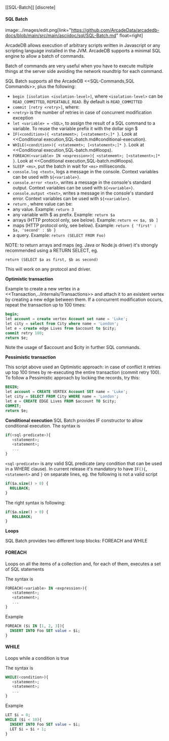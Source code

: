 [[SQL-Batch]]
[discrete]
#### SQL Batch 
image:../images/edit.png[link="https://github.com/ArcadeData/arcadedb-docs/blob/main/src/main/asciidoc/sql/SQL-Batch.md" float=right]

ArcadeDB allows execution of arbitrary scripts written in Javascript or any scripting language installed in the JVM. ArcadeDB supports a minimal SQL engine to allow a batch of commands.

Batch of commands are very useful when you have to execute multiple things at the server side avoiding the network roundtrip for each command.

SQL Batch supports all the ArcadeDB <<SQL-Commands,SQL Commands>>, plus the following:

- ```begin [isolation <isolation-level>]```, where `<isolation-level>` can be `READ_COMMITTED`, `REPEATABLE_READ`. By default is `READ_COMMITTED`
- ```commit [retry <retry>]```, where:
 - `````<retry>````` is the number of retries in case of concurrent modification exception
- ```let <variable> = <SQL>```, to assign the result of a SQL command to a variable. To reuse the variable prefix it with the dollar sign $
- ```IF(<condition>){ <statememt>; [<statement>;]* }```. Look at <<Conditional execution,SQL-batch.md#conditional-execution).
- ```WHILE(<condition>){ <statememt>; [<statement>;]* }```. Look at <<Conditional execution,SQL-batch.md#loops).
- ```FOREACH(<variable> IN <expression>){ <statememt>; [<statement>;]* }```. Look at <<Conditional execution,SQL-batch.md#loops).
- ```SLEEP <ms>```, put the batch in wait for `<ms>` milliseconds.
- ```console.log <text>```, logs a message in the console. Context variables can be used with `${<variable>}`.
- ```console.error <text>```, writes a message in the console's standard output. Context variables can be used with `${<variable>}`.
- ```console.output <text>```, writes a message in the console's standard error. Context variables can be used with `${<variable>}`.
- ```return``` <value>, where value can be:
 - any value. Example: ```return 3```
 - any variable with $ as prefix. Example: ```return $a```
 - arrays (HTTP protocol only, see below). Example: ```return << $a, $b ]```
 - maps (HTTP protocol only, see below). Example: ```return { 'first' : $a, 'second' : $b }```
 - a query. Example: ```return (SELECT FROM Foo)```  
 
 NOTE: to return arrays and maps (eg. Java or Node.js driver) it's strongly recommended using a RETURN SELECT, eg.  

```
return (SELECT $a as first, $b as second)
```

This will work on any protocol and driver.


**Optimistic transaction**

Example to create a new vertex in a <<Transaction,../internals/Transactions>> and attach it to an existent vertex by creating a new edge between them. If a concurrent modification occurs, repeat the transaction up to 100 times:

```sql
begin;
let account = create vertex Account set name = 'Luke';
let city = select from City where name = 'London';
let e = create edge Lives from $account to $city;
commit retry 100;
return $e;
```

Note the usage of $account and $city in further SQL commands.

**Pessimistic transaction**

This script above used an Optimistic approach: in case of conflict it retries up top 100 times by re-executing the entire transaction (commit retry 100). To follow a Pessimistic approach by locking the records, try this:

```sql
BEGIN;
let account = CREATE VERTEX Account SET name = 'Luke';
let city = SELECT FROM City WHERE name = 'London';
let e = CREATE EDGE Lives FROM $account TO $city;
COMMIT;
return $e;
```


**Conditional execution**
SQL Batch provides IF constructor to allow conditional execution.
The syntax is

```sql
if(<sql-predicate>){
   <statement>;
   <statement>;
   ...
}
```
`<sql-predicate>` is any valid SQL predicate (any condition that can be used in a WHERE clause).
In current release it's mandatory to have `IF(){`, `<statement>` and `}` on separate lines, eg. the following is not a valid script

```sql
if($a.size() > 0) {
  ROLLBACK;
}
```
The right syntax is following:
```sql
if($a.size() > 0) { 
   ROLLBACK;
}
```

**Loops**

SQL Batch provides two different loop blocks: FOREACH and WHILE

#### FOREACH

Loops on all the items of a collection and, for each of them, executes a set of SQL statements

The syntax is

```sql
FOREACH(<variable> IN <expression>){
   <statement>;
   <statement>;
   ...
}
```
Example
```sql
FOREACH ($i IN [1, 2, 3]){
  INSERT INTO Foo SET value = $i;
}
```


#### WHILE

Loops while a condition is true

The syntax is

```sql
WHILE(<condition>){
   <statement>;
   <statement>;
   ...
}
```

Example
```sql
LET $i = 0;
WHILE ($i < 10){
  INSERT INTO Foo SET value = $i;
  LET $i = $i + 1;
}
```




